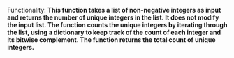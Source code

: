 Functionality: **This function takes a list of non-negative integers as input and returns the number of unique integers in the list. It does not modify the input list. The function counts the unique integers by iterating through the list, using a dictionary to keep track of the count of each integer and its bitwise complement. The function returns the total count of unique integers.**